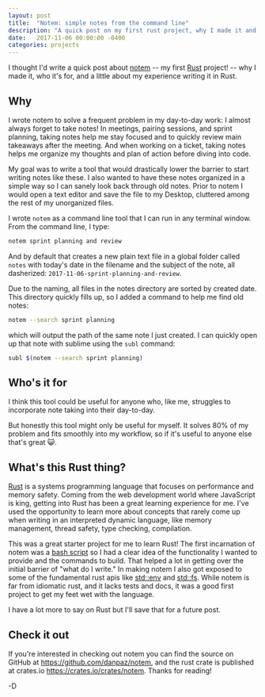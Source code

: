 ```yaml
---
layout: post
title:  "Notem: simple notes from the command line"
description: "A quick post on my first rust project, why I made it and what it's good for"
date:   2017-11-06 00:00:00 -0400
categories: projects
---
```


I thought I'd write a quick post about [notem][github] -- my first [Rust][rust]
project! -- why I made it, who it's for, and a little about my experience
writing it in Rust.

## Why

I wrote notem to solve a frequent problem in my day-to-day work:
I almost always forget to take notes! In meetings, pairing sessions, and sprint
planning, taking notes help me stay focused and to quickly review main takeaways
after the meeting. And when working on a ticket, taking notes helps me organize
my thoughts and plan of action before diving into code.

My goal was to write a tool that would drastically lower the barrier to start
writing notes like these. I also wanted to have these notes organized in a
simple way so I can sanely look back through old notes. Prior to notem I would
open a text editor and save the file to my Desktop, cluttered among the rest of
my unorganized files.

I wrote `notem` as a command line tool that I can run in any terminal window.
From the command line, I type:

```sh
notem sprint planning and review
```

And by default that  creates a new plain text file in a global folder called
`notes` with today's date in the filename and the subject of the note, all
dasherized: `2017-11-06-sprint-planning-and-review`.


Due to the naming, all files in the notes directory are sorted by created date.
This directory quickly fills up, so I added a command to help me find old notes:

```sh
notem --search sprint planning
```

which will output the path of the same note I just created. I can quickly open
up that note with sublime using the `subl` command:

```sh
subl $(notem --search sprint planning)
```

## Who's it for

I think this tool could be useful for anyone who, like me, struggles to
incorporate note taking into their day-to-day.

But honestly this tool might only be useful for myself. It solves 80% of my
problem and fits smoothly into my workflow, so if it's useful to anyone else
that's great 😺.

## What's this Rust thing?

[Rust][rust] is a systems programming language that focuses on performance and
memory safety. Coming from the web development world where JavaScript is king,
getting into Rust has been a great learning experience for me. I've used the
opportunity to learn more about concepts that rarely come up when writing in an
interpreted dynamic language, like memory management, thread safety, type
checking, compilation.

This was a great starter project for me to learn Rust! The first incarnation of
notem was a [bash script][] so I had a clear idea of the functionality I wanted
to provide and the commands to build. That helped a lot in getting over the
initial barrier of "what do I write." In making notem I also got exposed to some
of the fundamental rust apis like [std::env][] and [std::fs][].
While notem is far from idiomatic rust, and it lacks tests and docs, it was a
good first project to get my feet wet with the language.

I have a lot more to say on Rust but I'll save that for a future post.

## Check it out

If you're interested in checking out notem you can find the source on GitHub at
<https://github.com/danpaz/notem>, and the rust crate is published at crates.io
<https://crates.io/crates/notem>. Thanks for reading!

-D


[github]: https://github.com/danpaz/notem
[crate]: https://crates.io/crates/notem
[rust]: https://www.rust-lang.org/
[bash script]: https://github.com/danpaz/notem/blob/e811fff4eb65be3ec62573c489b4c50136a97764/notem
[book]: https://doc.rust-lang.org/book/
[std::env]: https://doc.rust-lang.org/std/env/
[std::fs]: https://doc.rust-lang.org/std/fs/
